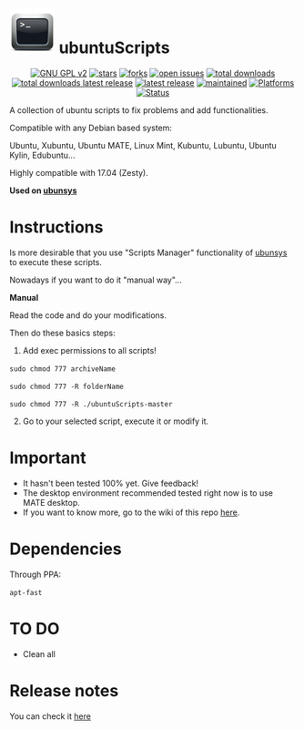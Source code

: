 <img src="https://raw.githubusercontent.com/adgellida/ubuntuScripts/master/logo.png" width="80"> ubuntuScripts
=============================================

<p align="center">
    <a href="https://www.gnu.org/licenses/gpl-2.0.en.html" target="_blank"><img src="https://img.shields.io/badge/license-GPLv2-blue.svg" alt="GNU GPL v2"></a>
    <a href="https://github.com/adgellida/ubuntuScripts/stargazers" target="_blank"><img src="https://img.shields.io/github/stars/adgellida/ubuntuScripts.svg" alt="stars"></a>
    <a href="https://github.com/adgellida/ubuntuScripts/network" target="_blank"><img src="https://img.shields.io/github/forks/adgellida/ubuntuScripts.svg" alt="forks"></a>
    <a href="https://github.com/adgellida/ubuntuScripts/issues?q=is%3Aopen" target="_blank"><img src="https://img.shields.io/github/issues/adgellida/ubuntuScripts.svg" alt="open issues"></a>
    <a href="https://github.com/adgellida/ubuntuScripts/releases/latest" target="_blank"><img src="https://img.shields.io/github/downloads/adgellida/ubuntuScripts/total.svg" alt="total downloads"></a>
    <a href="https://github.com/adgellida/ubuntuScripts/releases/latest" target="_blank"><img src="https://img.shields.io/github/downloads/adgellida/ubuntuScripts/v2017.09.09/total.svg" alt="total downloads latest release"></a>
    <a href="https://github.com/adgellida/ubuntuScripts/releases/latest" target="_blank"><img src="https://img.shields.io/badge/latest release-no releases-blue.svg" alt="latest release"></a>
    <a href="https://github.com/adgellida/ubuntuScripts/commits/master" target="_blank"><img src="https://img.shields.io/maintenance/yes/2017.svg" alt="maintained"></a>
    <a href="https://github.com/adgellida/ubuntuScripts/releases"><img src="https://img.shields.io/badge/platform-Linux-lightgrey.svg" alt="Platforms"></a>
    <a href="https://github.com/adgellida/ubuntuScripts/releases"><img src="https://img.shields.io/badge/status-alpha-orange.svg" alt="Status"></a>
</p>

A collection of ubuntu scripts to fix problems and add functionalities.

Compatible with any Debian based system:

Ubuntu, Xubuntu, Ubuntu MATE, Linux Mint, Kubuntu, Lubuntu, Ubuntu Kylin, Edubuntu...

Highly compatible with 17.04 (Zesty).

**Used on [ubunsys](https://github.com/adgellida/ubunsys)**

Instructions
=============================================

Is more desirable that you use "Scripts Manager" functionality of [ubunsys](https://github.com/adgellida/ubunsys) to execute these scripts.

Nowadays if you want to do it "manual way"...

**Manual**

Read the code and do your modifications.

Then do these basics steps:

1. Add exec permissions to all scripts!

`sudo chmod 777 archiveName`

`sudo chmod 777 -R folderName`

`sudo chmod 777 -R ./ubuntuScripts-master`

2. Go to your selected script, execute it or modify it.
	
Important
=============================================
* It hasn't been tested 100% yet. Give feedback!
* The desktop environment recommended tested right now is to use MATE desktop.
* If you want to know more, go to the wiki of this repo [here](https://github.com/adgellida/ubuntuScripts/wiki).

Dependencies
=============================================

Through PPA:

`apt-fast`

TO DO
=============================================
* Clean all

Release notes
=============================================
You can check it [here](https://github.com/adgellida/ubuntuScripts/releases)
